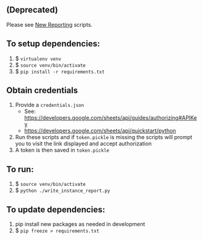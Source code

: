 ## (Deprecated)

Please see [New Reporting](../reporting) scripts.

## To setup dependencies:
1. $ `virtualenv venv`
1. $ `source venv/bin/activate`
1. $ `pip install -r requirements.txt`


## Obtain credentials
1. Provide a `credentials.json` 
    * See: https://developers.google.com/sheets/api/guides/authorizing#APIKey
    * https://developers.google.com/sheets/api/quickstart/python
1. Run these scripts and if `token.pickle` is missing the scripts will prompt you to visit the link displayed and accept authorization
1. A token is then saved in `token.pickle`

## To run:
1. $ `source venv/bin/activate`
1. $ `python ./write_instance_report.py`


## To update dependencies:
1. pip install new packages as needed in development
1. $ `pip freeze > requirements.txt`
